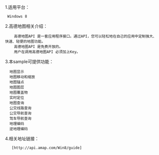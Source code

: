 1.适用平台：

     Windows 8
     
2.高德地图相关介绍：

	    高德地图API 是一套应用程序接口。通过API，您可以轻松地在自己的应用中定制强大、快速、轻便的地图功能。
	    高德地图API 是免费开放的。
	    用户在调用高德地图API 必须加上Key。
      
3.本sample可提供功能：

	  地图显示
	  地图移动和缩放
	  地图锚点
	  地图图层
	  地图覆盖物
	  实时定位
	  地图查询
	  公交线路查询
	  公交导航查询
	  驾车导航查询
	  地理编码
	  逆地理编码
    
4.相关地址链接：

	   [http://api.amap.com/Win8/guide]


